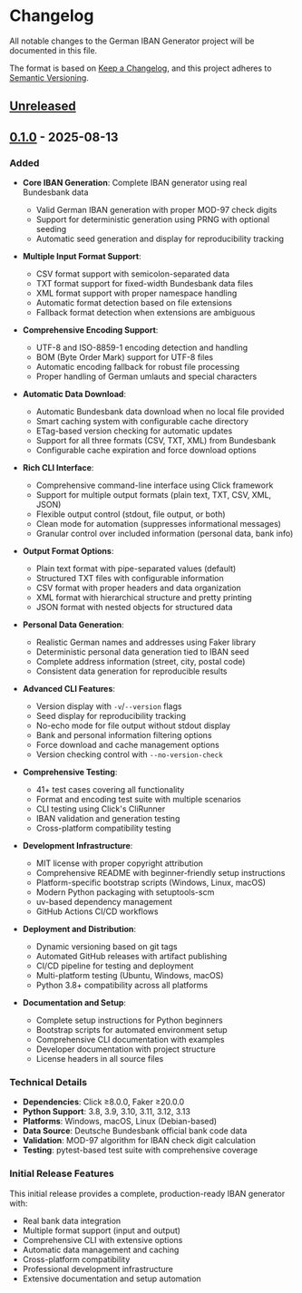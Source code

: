 # Changelog

All notable changes to the German IBAN Generator project will be documented in this file.

The format is based on [Keep a Changelog](https://keepachangelog.com/en/1.0.0/),
and this project adheres to [Semantic Versioning](https://semver.org/spec/v2.0.0.html).

## [Unreleased]

## [0.1.0] - 2025-08-13

### Added
- **Core IBAN Generation**: Complete IBAN generator using real Bundesbank data
  - Valid German IBAN generation with proper MOD-97 check digits
  - Support for deterministic generation using PRNG with optional seeding
  - Automatic seed generation and display for reproducibility tracking
  
- **Multiple Input Format Support**:
  - CSV format support with semicolon-separated data
  - TXT format support for fixed-width Bundesbank data files
  - XML format support with proper namespace handling
  - Automatic format detection based on file extensions
  - Fallback format detection when extensions are ambiguous

- **Comprehensive Encoding Support**:
  - UTF-8 and ISO-8859-1 encoding detection and handling
  - BOM (Byte Order Mark) support for UTF-8 files
  - Automatic encoding fallback for robust file processing
  - Proper handling of German umlauts and special characters

- **Automatic Data Download**:
  - Automatic Bundesbank data download when no local file provided
  - Smart caching system with configurable cache directory
  - ETag-based version checking for automatic updates
  - Support for all three formats (CSV, TXT, XML) from Bundesbank
  - Configurable cache expiration and force download options

- **Rich CLI Interface**:
  - Comprehensive command-line interface using Click framework
  - Support for multiple output formats (plain text, TXT, CSV, XML, JSON)
  - Flexible output control (stdout, file output, or both)
  - Clean mode for automation (suppresses informational messages)
  - Granular control over included information (personal data, bank info)

- **Output Format Options**:
  - Plain text format with pipe-separated values (default)
  - Structured TXT files with configurable information
  - CSV format with proper headers and data organization
  - XML format with hierarchical structure and pretty printing
  - JSON format with nested objects for structured data

- **Personal Data Generation**:
  - Realistic German names and addresses using Faker library
  - Deterministic personal data generation tied to IBAN seed
  - Complete address information (street, city, postal code)
  - Consistent data generation for reproducible results

- **Advanced CLI Features**:
  - Version display with `-v`/`--version` flags
  - Seed display for reproducibility tracking
  - No-echo mode for file output without stdout display
  - Bank and personal information filtering options
  - Force download and cache management options
  - Version checking control with `--no-version-check`

- **Comprehensive Testing**:
  - 41+ test cases covering all functionality
  - Format and encoding test suite with multiple scenarios
  - CLI testing using Click's CliRunner
  - IBAN validation and generation testing
  - Cross-platform compatibility testing

- **Development Infrastructure**:
  - MIT license with proper copyright attribution
  - Comprehensive README with beginner-friendly setup instructions
  - Platform-specific bootstrap scripts (Windows, Linux, macOS)
  - Modern Python packaging with setuptools-scm
  - uv-based dependency management
  - GitHub Actions CI/CD workflows

- **Deployment and Distribution**:
  - Dynamic versioning based on git tags
  - Automated GitHub releases with artifact publishing
  - CI/CD pipeline for testing and deployment
  - Multi-platform testing (Ubuntu, Windows, macOS)
  - Python 3.8+ compatibility across all platforms

- **Documentation and Setup**:
  - Complete setup instructions for Python beginners
  - Bootstrap scripts for automated environment setup
  - Comprehensive CLI documentation with examples
  - Developer documentation with project structure
  - License headers in all source files

### Technical Details
- **Dependencies**: Click ≥8.0.0, Faker ≥20.0.0
- **Python Support**: 3.8, 3.9, 3.10, 3.11, 3.12, 3.13
- **Platforms**: Windows, macOS, Linux (Debian-based)
- **Data Source**: Deutsche Bundesbank official bank code data
- **Validation**: MOD-97 algorithm for IBAN check digit calculation
- **Testing**: pytest-based test suite with comprehensive coverage

### Initial Release Features
This initial release provides a complete, production-ready IBAN generator with:
- Real bank data integration
- Multiple format support (input and output)
- Comprehensive CLI with extensive options
- Automatic data management and caching
- Cross-platform compatibility
- Professional development infrastructure
- Extensive documentation and setup automation

[Unreleased]: https://github.com/example/gen-ibans/compare/v0.1.0...HEAD
[0.1.0]: https://github.com/example/gen-ibans/releases/tag/v0.1.0